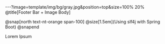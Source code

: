 ---?image=template/img/bg/gray.jpg&position=top&size=100% 20%
@title[Footer Bar + Image Body]

@snap[north text-nt-orange span-100]
@size[1.5em](Using slf4j with Spring Boot)
@snapend

Lorem Ipsum